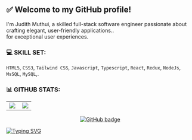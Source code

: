 
## ✅ Welcome to my GitHub profile!<br>

<!-- ![About Me](https://img.shields.io/badge/About-Me-purple?style=for-the-badge) -->

I'm Judith Muthui, a skilled full-stack software engineer passionate about crafting elegant, user-friendly applications..<br>
for exceptional user experiences. 



### 💻 SKILL SET:
`HTML5`, `CSS3`, `Tailwind CSS`, `Javascript`, `Typescript`, `React`, `Redux`, `NodeJs`,  `MsSQL`, `MySQL`,.


### 📊 GITHUB STATS:
<center>
  <table>
  <tr>
      <td><img  align="left" src="https://github-readme-stats.vercel.app/api?username=Judiciousmurich&count_private=true&show_icons=true&theme=gotham&layout=compact" /></td>
      <td><img  src="https://github-readme-streak-stats.herokuapp.com/?user=Judiciousmurich&theme=gotham" /></td>    
     
  </tr>   
  </table>
</center>

<p align="center">
  <a href="https://github.com/Judiciousmurich?tab=followers">
    <img src="https://img.shields.io/github/followers/Judiciousmurich?label=Followers&logo=GitHub&style=for-the-badge" alt="GitHub badge" />
  </a>
</p>

[![Typing SVG](https://readme-typing-svg.demolab.com?font=Fira+Code&pause=1000&color=20FF61&width=435&lines=Welcome+to+my+my+GitHub+profile! )](https://git.io/typing-svg)
